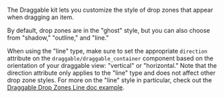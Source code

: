 The Draggable kit lets you customize the style of drop zones that appear when dragging an item.

By default, drop zones are in the "ghost" style, but you can also choose from "shadow," "outline," and "line."

When using the "line" type, make sure to set the appropriate `direction` attribute on the `draggable/draggable_container` component based on the orientation of your draggable view: "vertical" or "horizontal." Note that the direction attribute only applies to the "line" type and does not affect other drop zone styles. For more on the "line" style in particular, check out the [Draggable Drop Zones Line doc example](https://playbook.powerapp.cloud/kits/draggable/rails#draggable-drop-zones-line).